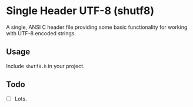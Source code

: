 # Single Header UTF-8 (shutf8)

A single, ANSI C header file providing some basic functionality for working with
UTF-8 encoded strings.

## Usage

Include `shutf8.h` in your project.

## Todo

- [ ] Lots.

